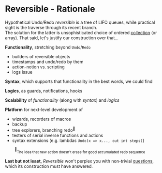 # Reversible - Rationale

Hypothetical Undo/Redo _reversible_ is a tree of LIFO queues, while practical sight is the traverse through its recent branch.\
The solution for the latter is unsophisticated choice of ordered [collection](https://learn.microsoft.com/en-us/dotnet/csharp/programming-guide/concepts/collections) (or array). That said, let's justify our construction over that... 

__Functionality__, stretching beyond `Undo`/`Redo`

+ builders of reversible objects
+ timestamps and undo/redo by them
+ action-notion vs. scripting
+ logs issue

__Syntax__, which supports that functionality in the best words, we could find

__Logics__, as guards, notifications, hooks

__Scalability__ of _functionality_ (along with _syntax_) and _logics_

 __Platform__ for next-level development of

+ wizards, recorders of macros
+ backup
+ tree explorers, branching redo<sup>:cactus:</sup>
+ testers of serial inverse functions and actions
+ syntax extensions (e.g. lambdas  `Undo(x => x..., out int steps)`)

&nbsp;&nbsp;&nbsp;&nbsp;&nbsp;&nbsp;&nbsp;&nbsp;<sup>:cactus:</sup><sub>The idea that new action doesn't erase for good accumulated redo sequence</sub>

__Last but not least__, _Reversible_ won't perplex you with non-trivial [questions](reversible_posers.md), which its construction must have answered.

